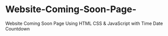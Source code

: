 # Website-Coming-Soon-Page-
Website Coming Soon Page Using HTML CSS &amp; JavaScript with Time Date Countdown
